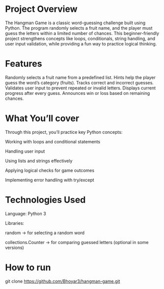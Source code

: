 # Project Overview

The Hangman Game is a classic word-guessing challenge built using Python.
The program randomly selects a fruit name, and the player must guess the letters within a limited number of chances.
This beginner-friendly project strengthens concepts like loops, conditionals, string handling, and user input validation, while providing a fun way to practice logical thinking.

# Features

Randomly selects a fruit name from a predefined list.
Hints help the player guess the word’s category (fruits).
Tracks correct and incorrect guesses.
Validates user input to prevent repeated or invalid letters.
Displays current progress after every guess.
Announces win or loss based on remaining chances.

# What You’ll cover

Through this project, you’ll practice key Python concepts:

Working with loops and conditional statements

Handling user input

Using lists and strings effectively

Applying logical checks for game outcomes

Implementing error handling with try/except

# Technologies Used

Language: Python 3

Libraries:

random → for selecting a random word

collections.Counter → for comparing guessed letters (optional in some versions)
# How to run

git clone https://github.com/Bhoyar3/hangman-game.git

